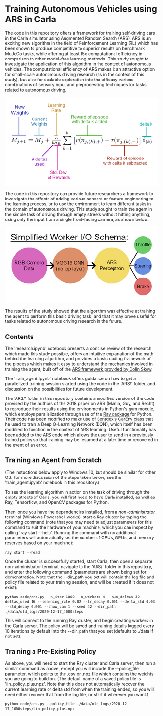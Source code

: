 # Training Autonomous Vehicles using ARS in Carla
The code in this repository offers a framework for training self-driving cars in the [Carla simulator](https://carla.org/) using [Augmented Random Search (ARS)](https://arxiv.org/pdf/1803.07055.pdf). ARS is an exciting new algorithm in the field of Reinforcement Learning (RL) which has been shown to produce competitive to superior results on benchmark MuJoCo tasks, while offering at least 15x computational efficiency in comparison to other model-free learning methods. This study sought to investigate the application of this algorithm in the context of autonomous vehicles. The computational efficiency of ARS makes it an attractive option for small-scale autonomous driving research (as in the context of this study), but also for scalable exploration into the efficacy various combinations of sensory input and preprocessing techniques for tasks related to autonomous driving.

![The math behind ARS](images/ars_formula_explained.png)

The code in this repository can provide future researchers a framework to investigate the effects of adding various sensors or feature engineering to the learning process, or to use the environment to learn different tasks in the domain of autonomous driving. This study sought to train the agent in the simple task of driving through empty streets without hitting anything, using only the input from a single front-facing camera, as shown below:

![Worker I/O](images/WorkerIO.png)

The results of the study showed that the algorithm was effective at training the agent to perform this basic driving task, and that it may prove useful for tasks related to autonomous driving research in the future.

## Contents
The 'research.ipynb' notebook presents a concise review of the research which made this study possible, offers an intuitive explanation of the math behind the learning algorithm, and provides a basic coding framework of the process which makes it easy to understand the mechanics involved in training the agent, built off of the [ARS framework provided by Colin Skow](https://github.com/colinskow/move37/tree/master/ars). 

The 'train_agent.ipynb' notebook offers guidance on how to get a parallelized training session started using the code in the 'ARS/' folder, and discussion on the possibilities for future development.

The 'ARS/' folder in this repository contains a modified version of the code provided by the authors of the 2018 paper on ARS (Mania, Guy, and Recht) to reproduce their results using the environments in Python's gym module, which employs parallelization through use of the [Ray package](https://docs.ray.io/en/latest/) for Python. Their code has been modified to make use of [Sentdex's CarEnv class](https://pythonprogramming.net/reinforcement-learning-self-driving-autonomous-cars-carla-python/) that he used to train a Deep Q-Learning Network (DQN), which itself has been modified to function in the context of ARS learning. Useful functionality has been added to the ARS code which allows the user to send in a previously trained policy so that training may be resumed at a later time or recovered in the event of an error.

## Training an Agent from Scratch
(The instuctions below apply to Windows 10, but should be similar for other OS. For more discussion of the steps taken below, see the 'train_agent.ipynb' notebook in this repository.)

To see the learning algorithm in action on the task of driving through the empty streets of Carla, you will first need to have Carla installed, as well as Ray, Tensorflow, and OpenCV packages for Python.

Then, once you have the dependencies installed, from a *non-administrator* terminal (Windows Powershell works), start a Ray cluster by typing the following command (note that you may need to adjust parameters for this command to suit the hardware of your machine, which you can inspect by calling 'ray start --help'. Running the command with no additional parameters will automatically set the number of CPUs, GPUs, and memory reserves based on your machine):

```
ray start --head
```

Once the cluster is successfully started, start Carla, then open a separate non-administrator terminal, navigate to the 'ARS/' folder in this repository, and enter the following command (parameters are shown being set for demonstration. Note that the --dir_path you set will contain the log file and policy file related to your training session, and will be created if it does not exist):

```
python code/ars.py --n_iter 1000 --n_workers 4 --num_deltas 32 --deltas_used 16 --learning_rate 0.02 --lr_decay 0.001 --delta_std 0.03 --std_decay 0.001 --show_cam 1 --seed 42 --dir_path ./data/old_logs/2020-12-17_1000steps
```

This will connect to the running Ray cluster, and begin creating workers in the Carla server. The policy will be saved and training details logged every 10 iterations by default into the --dir_path that you set (defaults to ./data if not set).

## Training a Pre-Existing Policy
As above, you will need to start the Ray cluster and Carla server, then run a similar command as above, except you will include the --policy_file parameter, which points to the .csv or .npz file which contains the weights you are going to build on. (The default name of a saved policy file is 'lin_policy_plus.npz'. Note that this does not automatically recover the current learning rate or delta std from when the training ended, so you will need either recover that from the log file, or start it wherever you want.)

```
python code/ars.py --policy_file ./data/old_logs/2020-12-17_1000steps/lin_policy_plus.npz
```